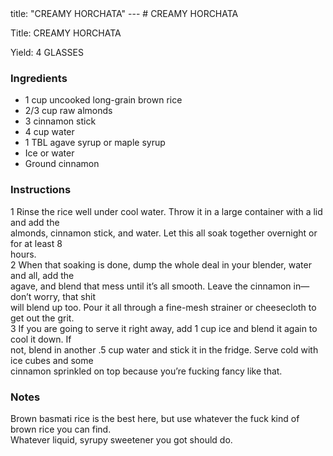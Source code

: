 <!DOCTYPE HTML PUBLIC "-//W3C//DTD HTML 4.0 Transitional//EN">
<html>
  <head>
  title: "CREAMY HORCHATA"
---
# CREAMY HORCHATA<link rel='stylesheet' href='style.css' type='text/css'><meta http-equiv="Content-Style-Stype" content="text/css">
     <meta http-equiv="Content-Type" content="text/html;charset=utf-8">
     </head><body><div class="recipe" itemscope itemtype="http://schema.org/Recipe"><div class='header'><p class="title"><span class="label">Title:</span> <span itemprop="name">CREAMY HORCHATA</span></p>
<p class="yields"><span class="label">Yield:</span> <span itemprop="recipeYield">4 GLASSES</span></p>
</div><div class="ing"><h3>Ingredients</h3><ul class="ing"><li class="ing" itemprop="ingredients">1 cup uncooked long-grain brown rice </li>
<li class="ing" itemprop="ingredients">2/3 cup raw almonds </li>
<li class="ing" itemprop="ingredients">3 cinnamon stick </li>
<li class="ing" itemprop="ingredients">4 cup water </li>
<li class="ing" itemprop="ingredients">1 TBL agave syrup or maple syrup </li>
<li class="ing" itemprop="ingredients">Ice or water </li>
<li class="ing" itemprop="ingredients">Ground cinnamon </li>
</ul>
</div>
<div class="instructions"><h3 class="Instructions">Instructions</h3><div itemprop="recipeInstructions"><p>1 Rinse the rice well under cool water. Throw it in a large container with a lid and add the<br>almonds, cinnamon stick, and water. Let this all soak together overnight or for at least 8<br>hours.<br>2 When that soaking is done, dump the whole deal in your blender, water and all, add the<br>agave, and blend that mess until it’s all smooth. Leave the cinnamon in—don’t worry, that shit<br>will blend up too. Pour it all through a fine-mesh strainer or cheesecloth to get out the grit.<br>3 If you are going to serve it right away, add 1 cup ice and blend it again to cool it down. If<br>not, blend in another .5 cup water and stick it in the fridge. Serve cold with ice cubes and some<br>cinnamon sprinkled on top because you’re fucking fancy like that.</p></div></div><div class="modifications"><h3 class="Notes">Notes</h3><p>Brown basmati rice is the best here, but use whatever the fuck kind of brown rice you can find.<br> Whatever liquid, syrupy sweetener you got should do.</p></div></div>

</body>
</html>
